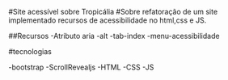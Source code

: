 #Site acessível sobre Tropicália
#Sobre
refatoração de um site implementado recursos de acessibilidade no html,css e JS.


##Recursos
-Atributo aria
-alt
-tab-index
-menu-acessibilidade

#tecnologias

-bootstrap
-ScrollRevealjs
-HTML
-CSS
-JS